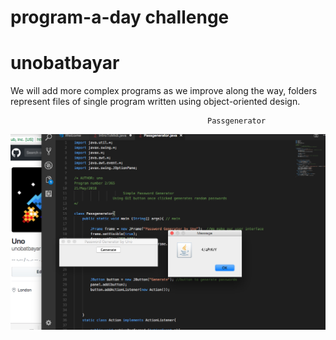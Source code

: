 # program-a-day challenge
# unobatbayar

We will add more complex programs as we improve along the way, folders represent files of single program written using object-oriented design. 

                                                Passgenerator

![alt text](https://github.com/unobatbayar/One-Program-A-Day-365-Days/blob/master/Images/preview.png)






